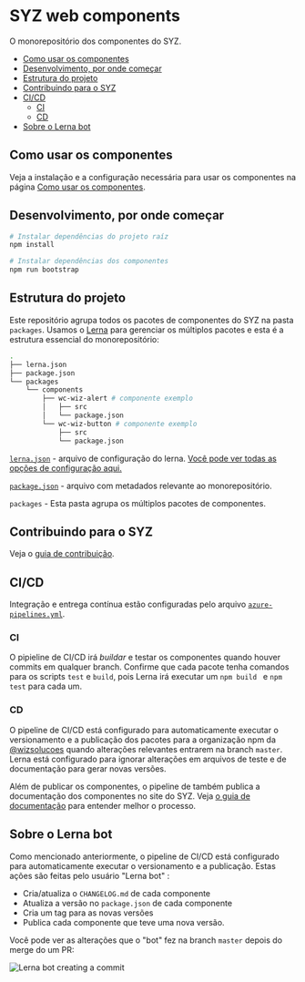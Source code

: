 <!-- omit in toc -->
# SYZ web components
O monorepositório dos componentes do SYZ.

- [Como usar os componentes](#como-usar-os-componentes)
- [Desenvolvimento, por onde começar](#desenvolvimento-por-onde-começar)
- [Estrutura do projeto](#estrutura-do-projeto)
- [Contribuindo para o SYZ](#contribuindo-para-o-syz)
- [CI/CD](#cicd)
  - [CI](#ci)
  - [CD](#cd)
- [Sobre o Lerna bot](#sobre-o-lerna-bot)

## Como usar os componentes
Veja a instalação e a configuração necessária para usar os componentes na página [Como usar os componentes](docs/HOW_TO_USE.md).

## Desenvolvimento, por onde começar
```bash
# Instalar dependências do projeto raíz
npm install

# Instalar dependências dos componentes
npm run bootstrap
```

## Estrutura do projeto
Este repositório agrupa todos os pacotes de componentes do SYZ na pasta `packages`. Usamos o [Lerna](https://lerna.js.org/) para gerenciar os múltiplos pacotes e esta é a estrutura essencial do monorepositório:

```bash
.
├── lerna.json
├── package.json
└── packages
    └── components
        ├── wc-wiz-alert # componente exemplo
        │   ├── src
        │   └── package.json
        └── wc-wiz-button # componente exemplo
            ├── src
            └── package.json
```


[`lerna.json`](lerna.json) - arquivo de configuração do lerna. [Você pode ver todas as opções de configuração aqui.](https://github.com/lerna/lerna#lernajson)

[`package.json`](package.json) - arquivo com metadados relevante ao monorepositório.

`packages` - Esta pasta agrupa os múltiplos pacotes de componentes.


## Contribuindo para o SYZ
Veja o [guia de contribuição](./docs/CONTRIBUTING.md).


## CI/CD
Integração e entrega contínua estão configuradas pelo arquivo [`azure-pipelines.yml`](./azure-pipelines.yml).

### CI
O pipieline de CI/CD irá *buildar* e testar os componentes quando houver commits em qualquer branch. Confirme que cada pacote tenha comandos para os scripts `test` e `build`, pois Lerna irá executar um `npm build ` e `npm test` para cada um.


### CD
O pipeline de CI/CD está configurado para automaticamente executar o versionamento e a publicação dos pacotes para a organização npm da [@wizsolucoes](https://www.npmjs.com/org/wizsolucoes) quando alterações relevantes entrarem na branch `master`. Lerna está configurado para ignorar alterações em arquivos de teste e de documentação para gerar novas versões.

Além de publicar os componentes, o pipeline de também publica a documentação dos componentes no site do SYZ. Veja [o guia de documentação](./DOCUMENTING.md) para entender melhor o processo.

## Sobre o Lerna bot
Como mencionado anteriormente, o pipeline de CI/CD está configurado para automaticamente executar o versionamento e a publicação. Estas ações são feitas pelo usuário "Lerna bot" :
- Cria/atualiza o `CHANGELOG.md` de cada componente
- Atualiza a versão no `package.json` de cada componente
- Cria um tag para as novas versões
- Publica cada componente que teve uma nova versão.

Você pode ver as alterações que o "bot" fez na branch `master` depois do merge do um PR:

![Lerna bot creating a commit](https://i.imgur.com/RdxxOLi.jpg "Lerna bot creating a commit")